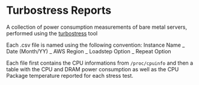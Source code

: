 # Turbostress Reports
A collection of power consumption measurements of bare metal servers, performed using the [turbostress](https://github.com/teads/turbostress) tool

Each .csv file is named using the following convention:
Instance Name _ Date (Month/YY) _ AWS Region _ Loadstep Option _ Repeat Option

Each file first contains the CPU informations from `/proc/cpuinfo` and then a table with the CPU and DRAM power consumption as well as the CPU Package temperature reported for each stress test.
